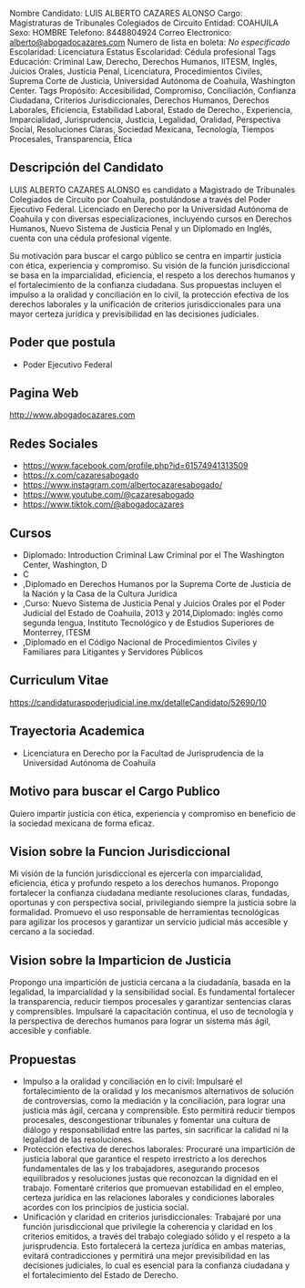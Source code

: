 Nombre Candidato: LUIS ALBERTO CAZARES ALONSO
Cargo: Magistraturas de Tribunales Colegiados de Circuito
Entidad: COAHUILA
Sexo: HOMBRE
Telefono: 8448804924
Correo Electronico: alberto@abogadocazares.com
Numero de lista en boleta: *No especificado*
Escolaridad: Licenciatura
Estatus Escolaridad: Cédula profesional
Tags Educación: Criminal Law, Derecho, Derechos Humanos, IITESM, Inglés, Juicios Orales, Justicia Penal, Licenciatura, Procedimientos Civiles, Suprema Corte de Justicia, Universidad Autónoma de Coahuila, Washington Center.
Tags Propósito: Accesibilidad, Compromiso, Conciliación, Confianza Ciudadana, Criterios Jurisdiccionales, Derechos Humanos, Derechos Laborales, Eficiencia, Estabilidad Laboral, Estado de Derecho., Experiencia, Imparcialidad, Jurisprudencia, Justicia, Legalidad, Oralidad, Perspectiva Social, Resoluciones Claras, Sociedad Mexicana, Tecnología, Tiempos Procesales, Transparencia, Ética


## Descripción del Candidato 

LUIS ALBERTO CAZARES ALONSO es candidato a Magistrado de Tribunales Colegiados de Circuito por Coahuila, postulándose a través del Poder Ejecutivo Federal. Licenciado en Derecho por la Universidad Autónoma de Coahuila y con diversas especializaciones, incluyendo cursos en Derechos Humanos, Nuevo Sistema de Justicia Penal y un Diplomado en Inglés, cuenta con una cédula profesional vigente.

Su motivación para buscar el cargo público se centra en impartir justicia con ética, experiencia y compromiso. Su visión de la función jurisdiccional se basa en la imparcialidad, eficiencia, el respeto a los derechos humanos y el fortalecimiento de la confianza ciudadana. Sus propuestas incluyen el impulso a la oralidad y conciliación en lo civil, la protección efectiva de los derechos laborales y la unificación de criterios jurisdiccionales para una mayor certeza jurídica y previsibilidad en las decisiones judiciales.


## Poder que postula

- Poder Ejecutivo Federal


## Pagina Web

http://www.abogadocazares.com


## Redes Sociales

- https://www.facebook.com/profile.php?id=61574941313509
- https://x.com/cazaresabogado
- https://www.instagram.com/albertocazaresabogado/
- https://www.youtube.com/@cazaresabogado
- https://www.tiktok.com/@abogadocazares


## Cursos

- Diplomado: Introduction  Criminal Law   Criminal  por el The Washington Center, Washington, D
- C
- ,Diplomado en Derechos Humanos por la Suprema Corte de Justicia de la Nación y la Casa de la Cultura Jurídica
- ,Curso: Nuevo Sistema de Justicia Penal y Juicios Orales por el Poder Judicial del Estado de Coahuila, 2013 y 2014,Diplomado: inglés como segunda lengua, Instituto Tecnológico y de Estudios Superiores de Monterrey, ITESM
- ,Diplomado en el Código Nacional de Procedimientos Civiles y Familiares para Litigantes y Servidores Públicos


## Curriculum Vitae

https://candidaturaspoderjudicial.ine.mx/detalleCandidato/52690/10


## Trayectoria Academica

- Licenciatura en Derecho por la Facultad de Jurisprudencia de la Universidad Autónoma de Coahuila


## Motivo para buscar el Cargo Publico

Quiero impartir justicia con ética, experiencia y compromiso en beneficio de la sociedad mexicana de forma eficaz.


## Vision sobre la Funcion Jurisdiccional

Mi visión de la función jurisdiccional es ejercerla con imparcialidad, eficiencia, ética y profundo respeto a los derechos humanos. Propongo fortalecer la confianza ciudadana mediante resoluciones claras, fundadas, oportunas y con perspectiva social, privilegiando siempre la justicia sobre la formalidad. Promuevo el uso responsable de herramientas tecnológicas para agilizar los procesos y garantizar un servicio judicial más accesible y cercano a la sociedad.


## Vision sobre la Imparticion de Justicia

Propongo una impartición de justicia cercana a la ciudadanía, basada en la legalidad, la imparcialidad y la sensibilidad social. Es fundamental fortalecer la transparencia, reducir tiempos procesales y garantizar sentencias claras y comprensibles. Impulsaré la capacitación continua, el uso de tecnología y la perspectiva de derechos humanos para lograr un sistema más ágil, accesible y confiable.


## Propuestas

- Impulso a la oralidad y conciliación en lo civil: Impulsaré el fortalecimiento de la oralidad y los mecanismos alternativos de solución de controversias, como la mediación y la conciliación, para lograr una justicia más ágil, cercana y comprensible. Esto permitirá reducir tiempos procesales, descongestionar tribunales y fomentar una cultura de diálogo y responsabilidad entre las partes, sin sacrificar la calidad ni la legalidad de las resoluciones.
- Protección efectiva de derechos laborales: Procuraré una impartición de justicia laboral que garantice el respeto irrestricto a los derechos fundamentales de las y los trabajadores, asegurando procesos equilibrados y resoluciones justas que reconozcan la dignidad en el trabajo. Fomentaré criterios que promuevan estabilidad en el empleo, certeza jurídica en las relaciones laborales y condiciones laborales acordes con los principios de justicia social.
- Unificación y claridad en criterios jurisdiccionales: Trabajaré por una función jurisdiccional que privilegie la coherencia y claridad en los criterios emitidos, a través del trabajo colegiado sólido y el respeto a la jurisprudencia. Esto fortalecerá la certeza jurídica en ambas materias, evitará contradicciones y permitirá una mejor previsibilidad en las decisiones judiciales, lo cual es esencial para la confianza ciudadana y el fortalecimiento del Estado de Derecho.

